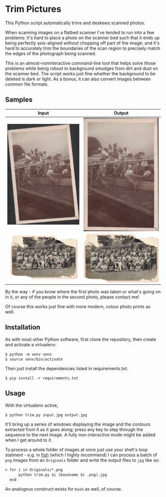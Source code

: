# Trim Pictures

This Python script automatically trims and deskews scanned photos.

When scanning images on a flatbed scanner I've tended to run into a few problems: it's hard to place a photo on the scanner bed such that it ends up being perfectly axis-aligned without chopping off part of the image; and it's hard to accurately trim the boundaries of the scan region to precisely match the edges of the photograph being scanned.

This is an almost-noninteractive command-line tool that helps solve those problems while being robust to background smudges from dirt and dust on the scanner bed. The script works just fine whether the background to be deleted is dark or light. As a bonus, it can also convert images between common file formats.

## Samples
Input                                                              |  Output
:-----------------------------------------------------------------:|:-------------------------:
![Input image with skew and dark border](samples/sampleinput.png)  |  ![Output image aligned and border removed](samples/sampleoutput.jpg)
![Input image with light border and jagged edge](samples/lightinput.png)  |  ![Output image border removed](samples/lightoutput.jpg)

By the way - if you know where the first photo was taken or what's going on in it, or any of the people in the second photo, please contact me!

Of course this works just fine with more modern, colour photo prints as well.

## Installation
As with most other Python software, first clone the repository, then create and activate a virtualenv:

```
$ python -m venv venv
$ source venv/bin/activate
```

Then just install the dependencies listed in requirements.txt:

```
$ pip install -r requirements.txt
```

## Usage
With the virtualenv active,
```
$ python trim.py input.jpg output.jpg
```
It'll bring up a series of windows displaying the image and the contours extracted from it as it goes along; press any key to step through the sequence to the next image. A fully non-interactive mode might be added when I get around to it.

To process a whole folder of images at once just use your shell's loop statment - e.g. in [fish](http://fishshell.com/) (which I highly recommend) I can process a batch of `png` images from an `Originals` folder and write the output files to `jpg` like so:
```
> for i in Originals/*.png
      python trim.py $i (basename $i .png).jpg
  end
```
An analogous construct exists for `bash` as well, of course.